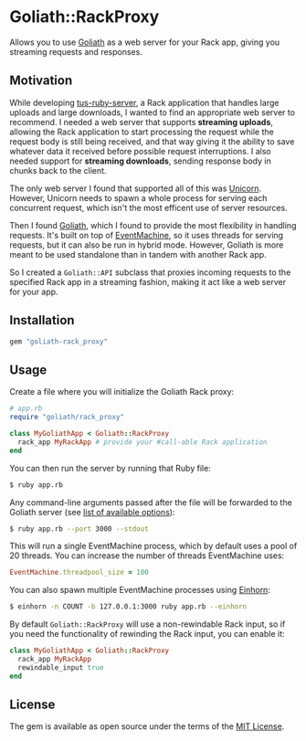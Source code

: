 # Goliath::RackProxy

Allows you to use [Goliath] as a web server for your Rack app, giving you streaming requests and responses.

## Motivation

While developing [tus-ruby-server], a Rack application that handles large
uploads and large downloads, I wanted to find an appropriate web server to
recommend. I needed a web server that supports **streaming uploads**, allowing
the Rack application to start processing the request while the request body is
still being received, and that way giving it the ability to save whatever data
it received before possible request interruptions. I also needed support for
**streaming downloads**, sending response body in chunks back to the client.

The only web server I found that supported all of this was [Unicorn]. However,
Unicorn needs to spawn a whole process for serving each concurrent request,
which isn't the most efficent use of server resources.

Then I found [Goliath], which I found to provide the most flexibility in
handling requests. It's built on top of [EventMachine], so it uses threads for
serving requests, but it can also be run in hybrid mode. However, Goliath is
more meant to be used standalone than in tandem with another Rack app.

So I created a `Goliath::API` subclass that proxies incoming requests to the
specified Rack app in a streaming fashion, making it act like a web server for
your app.

## Installation

```rb
gem "goliath-rack_proxy"
```

## Usage

Create a file where you will initialize the Goliath Rack proxy:

```rb
# app.rb
require "goliath/rack_proxy"

class MyGoliathApp < Goliath::RackProxy
  rack_app MyRackApp # provide your #call-able Rack application
end
```

You can then run the server by running that Ruby file:

```sh
$ ruby app.rb
```

Any command-line arguments passed after the file will be forwarded to the
Goliath server (see [list of available options][goliath server options]):

```sh
$ ruby app.rb --port 3000 --stdout
```

This will run a single EventMachine process, which by default uses a pool of
20 threads. You can increase the number of threads EventMachine uses:

```rb
EventMachine.threadpool_size = 100
```

You can also spawn multiple EventMachine processes using [Einhorn]:

```sh
$ einhorn -n COUNT -b 127.0.0.1:3000 ruby app.rb --einhorn
```

By default `Goliath::RackProxy` will use a non-rewindable Rack input, so if you
need the functionality of rewinding the Rack input, you can enable it:

```rb
class MyGoliathApp < Goliath::RackProxy
  rack_app MyRackApp
  rewindable_input true
end
```

## License

The gem is available as open source under the terms of the [MIT License](http://opensource.org/licenses/MIT).

[Goliath]: https://github.com/postrank-labs/goliath
[EventMachine]: https://github.com/eventmachine/eventmachine
[tus-ruby-server]: https://github.com/janko-m/tus-ruby-server
[Unicorn]: https://github.com/defunkt/unicorn
[goliath server options]: https://github.com/postrank-labs/goliath/wiki/Server
[Einhorn]: https://github.com/stripe/einhorn
